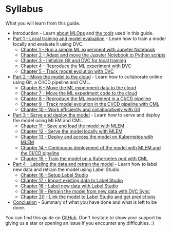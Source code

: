 # Syllabus

What you will learn from this guide.

- Introduction - Learn [about MLOps](./concept.md) and [the tools](./tools.md)
  used in this guide.
- [Part 1 - Local training and model evaluation](./part-1-local-training-and-model-evaluation/introduction.md) -
  Learn how to train a model locally and evaluate it using DVC.
    - [Chapter 1 - Run a simple ML experiment with Jupyter Notebook](./part-1-local-training-and-model-evaluation/chapter-1-run-a-simple-ml-experiment-with-jupyter-notebook.md)
    - [Chapter 2 - Adapt and move the Jupyter Notebook to Python scripts](./part-1-local-training-and-model-evaluation/chapter-2-adapt-and-move-the-jupyter-notebook-to-python-scripts.md)
    - [Chapter 3 - Initialize Git and DVC for local training](./part-1-local-training-and-model-evaluation/chapter-3-initialize-git-and-dvc-for-local-training.md)
    - [Chapter 4 - Reproduce the ML experiment with DVC](./part-1-local-training-and-model-evaluation/chapter-4-reproduce-the-ml-experiment-with-dvc.md)
    - [Chapter 5 - Track model evolution with DVC](./part-1-local-training-and-model-evaluation/chapter-5-track-model-evolution-with-dvc.md)
- [Part 2 - Move the model to the cloud](./part-2-move-the-model-to-the-cloud/introduction.md) -
  Learn how to collaborate online using Git, a CI/CD pipeline and CML.
    - [Chapter 6 - Move the ML experiment data to the cloud](./part-2-move-the-model-to-the-cloud/chapter-6-move-the-ml-experiment-code-to-the-cloud.md)
    - [Chapter 7 - Move the ML experiment code to the cloud](./part-2-move-the-model-to-the-cloud/chapter-7-move-the-ml-experiment-data-to-the-cloud.md)
    - [Chapter 8 - Reproduce the ML experiment in a CI/CD pipeline](./part-2-move-the-model-to-the-cloud/chapter-8-reproduce-the-ml-experiment-in-a-cicd-pipeline.md)
    - [Chapter 9 - Track model evolution in the CI/CD pipeline with CML](./part-2-move-the-model-to-the-cloud/chapter-9-track-model-evolution-in-the-cicd-pipeline-with-cml.md)
    - [Chapter 10 - Work efficiently and collaboratively with Git](./part-2-move-the-model-to-the-cloud/chapter-10-work-efficiently-and-collaboratively-with-git.md)
- [Part 3 - Serve and deploy the model](./part-3-serve-and-deploy-the-model/introduction.md) -
  Learn how to serve and deploy the model using MLEM and CML.
    - [Chapter 11 - Save and load the model with MLEM](./part-3-serve-and-deploy-the-model/chapter-11-save-and-load-the-model-with-mlem.md)
    - [Chapter 12 - Serve the model locally with MLEM](./part-3-serve-and-deploy-the-model/chapter-12-serve-the-model-locally-with-mlem.md)
    - [Chapter 13 - Deploy and access the model on Kubernetes with MLEM](./part-3-serve-and-deploy-the-model/chapter-13-deploy-and-access-the-model-on-kubernetes-with-mlem.md)
    - [Chapter 14 - Continuous deployment of the model with MLEM and the CI/CD pipeline](./part-3-serve-and-deploy-the-model/chapter-14-continuous-deployment-of-the-model-with-mlem-and-the-cicd-pipeline.md)
    - [Chapter 15 - Train the model on a Kubernetes pod with CML](./part-3-serve-and-deploy-the-model/chapter-15-train-the-model-on-a-kubernetes-pod-with-cml.md)
- [Part 4 - Labeling the data and retrain the model](./part-4-labeling-the-data-and-retrain/introduction.md) -
  Learn how to label new data and retrain the model using Label Studio.
    - [Chapter 16 - Setup Label Studio](./part-4-labeling-the-data-and-retrain/chapter-16-setup-label-studio.md)
    - [Chapter 17 - Import existing data to Label Studio](./part-4-labeling-the-data-and-retrain/chapter-17-import-existing-data-to-label-studio.md)
    - [Chapter 18 - Label new data with Label Studio](./part-4-labeling-the-data-and-retrain/chapter-18-label-new-data-with-label-studio.md)
    - [Chapter 19 - Retrain the model from new data with DVC Sync](./part-4-labeling-the-data-and-retrain/chapter-19-retrain-the-model-from-new-data-with-dvc-sync.md)
    - [Chapter 20 - Link the model to Label Studio and get predictions](./part-4-labeling-the-data-and-retrain/chapter-20-link-the-model-to-label-studio-and-get-predictions.md)
- [Conclusion](./conclusion.md) - Summary of what you have done and what is left
  to be done.

You can find this guide on
[GitHub](https://github.com/csia-pme/a-guide-to-mlops). Don't hesitate to show
your support by giving us a star or opening an issue if you encounter any
difficulties. :)
